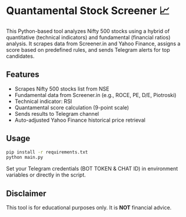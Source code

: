 # Quantamental Stock Screener 📈

This Python-based tool analyzes Nifty 500 stocks using a hybrid of quantitative (technical indicators) and fundamental (financial ratios) analysis. It scrapes data from Screener.in and Yahoo Finance, assigns a score based on predefined rules, and sends Telegram alerts for top candidates.

## Features
- Scrapes Nifty 500 stocks list from NSE
- Fundamental data from Screener.in (e.g., ROCE, PE, D/E, Piotroski)
- Technical indicator: RSI
- Quantamental score calculation (9-point scale)
- Sends results to Telegram channel
- Auto-adjusted Yahoo Finance historical price retrieval

## Usage
```bash
pip install -r requirements.txt
python main.py
```

Set your Telegram credentials (BOT TOKEN & CHAT ID) in environment variables or directly in the script.

## Disclaimer
This tool is for educational purposes only. It is **NOT** financial advice.

